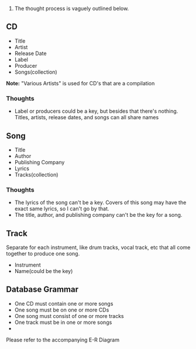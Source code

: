 1) The thought process is vaguely outlined below.

CD
--
- Title
- Artist
- Release Date
- Label
- Producer
- Songs(collection)

**Note:** "Various Artists" is used for CD's that are a compilation

### Thoughts
- Label or producers could be a key, but besides that there's nothing. Titles, artists, release dates, and songs can all share names

Song
----
- Title
- Author
- Publishing Company
- Lyrics
- Tracks(collection)

### Thoughts
- The lyrics of the song can't be a key. Covers of this song may have the exact same lyrics, so I can't go by that.
- The title, author, and publishing company can't be the key for a song.

Track
-----

Separate for each instrument, like drum tracks, vocal track, etc that all come together to produce one song.

- Instrument
- Name(could be the key)

Database Grammar
----------------
- One CD must contain one or more songs
- One song must be on one or more CDs
- One song must consist of one or more tracks
- One track must be in one or more songs
- 

Please refer to the accompanying E-R Diagram